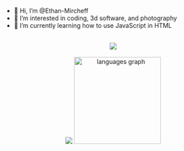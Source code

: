 - 👋 Hi, I’m @Ethan-Mircheff
- 👀 I’m interested in coding, 3d software, and photography
- 🌱 I’m currently learning how to use JavaScript in HTML

<br clear="both">

<div align="center">
  <img height="" src="https://github-widgetbox.vercel.app/api/profile?username=Ethan-Mircheff&theme=nautilus&data=followers,repositories,stars,commits"  />
</div>

<br clear="both">

<div align="center">
  <img height="" src="https://github-widgetbox.vercel.app/api/skills?names=js,html,css,markdown&theme=nautilus&includeNames=true"  />
  <img src="https://github-readme-stats.vercel.app/api/top-langs?username=Ethan-Mircheff&locale=en&hide_title=false&layout=compact&card_width=430&langs_count=5&theme=dark&hide_border=true&order=2" height="200" alt="languages graph"  />
</div>

<!---
Ethan-Mircheff/Ethan-Mircheff is a ✨ special ✨ repository because its `README.md` (this file) appears on your GitHub profile.
You can click the Preview link to take a look at your changes.
--->
